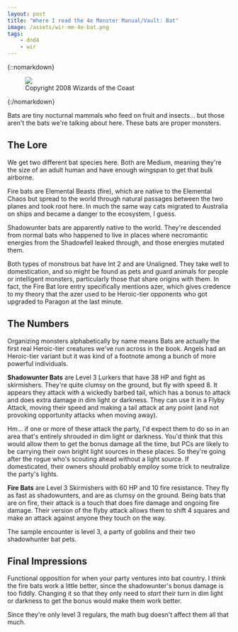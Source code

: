 ```yaml
---
layout: post
title: "Where I read the 4e Monster Manual/Vault: Bat"
image: /assets/wir-mm-4e-bat.png
tags:
    - dnd4
    - wir
---
```


{::nomarkdown}
<figure class="left">
  <img src="{{ "/assets/wir-mm-4e-bat.png" | absolute_url }}"/>
  <figcaption>
    Copyright 2008 Wizards of the Coast
  </figcaption>
</figure>
{:/nomarkdown}

Bats are tiny nocturnal mammals who feed on fruit and insects... but those
aren't the bats we're talking about here. These bats are proper monsters.

## The Lore

We get two different bat species here. Both are Medium, meaning they're the size
of an adult human and have enough wingspan to get that bulk airborne.

Fire bats are Elemental Beasts (fire), which are native to the Elemental Chaos
but spread to the world through natural passages between the two planes and took
root here. In much the same way cats migrated to Australia on ships and became a
danger to the ecosystem, I guess.

Shadowunter bats are apparently native to the world. They're descended from
normal bats who happened to live in places where necromantic energies from the
Shadowfell leaked through, and those energies mutated them.

Both types of monstrous bat have Int 2 and are Unaligned. They take well to
domestication, and so might be found as pets and guard animals for people or
intelligent monsters, particularly those that share origins with them. In fact,
the Fire Bat lore entry specifically mentions azer, which gives credence to my
theory that the azer used to be Heroic-tier opponents who got upgraded to
Paragon at the last minute.


## The Numbers

Organizing monsters alphabetically by name means Bats are actually the first
real Heroic-tier creatures we've run across in the book. Angels had an
Heroic-tier variant but it was kind of a footnote among a bunch of more powerful
individuals.

**Shadowunter Bats** are Level 3 Lurkers that have 38 HP and fight as
skirmishers. They're quite clumsy on the ground, but fly with speed 8. It
appears they attack with a wickedly barbed tail, which has a bonus to attack and
does extra damage in dim light or darkness. They can use it in a Flyby Attack,
moving their speed and making a tail attack at any point (and not provoking
opportunity attacks when moving away).

Hm... if one or more of these attack the party, I'd expect them to do so in an
area that's entirely shrouded in dim light or darkness. You'd think that this
would allow them to get the bonus damage all the time, but PCs are likely to be
carrying their own bright light sources in these places. So they're going after
the rogue who's scouting ahead without a light source. If domesticated, their
owners should probably employ some trick to neutralize the party's lights.

**Fire Bats** are Level 3 Skirmishers with 60 HP and 10 fire resistance. They
fly as fast as shadowunters, and are as clumsy on the ground. Being bats that
are on fire, their attack is a touch that does fire damage and ongoing fire
damage. Their version of the flyby attack allows them to shift 4 squares and
make an attack against anyone they touch on the way.

The sample encounter is level 3, a party of goblins and their two shadowhunter
bat pets.


## Final Impressions

Functional opposition for when your party ventures into bat country. I think the
fire bats work a little better, since the shadowunter's bonus damage is too
fiddly. Changing it so that they only need to _start_ their turn in dim light or
darkness to get the bonus would make them work better.

Since they're only level 3 regulars, the math bug doesn't affect them all that
much.
